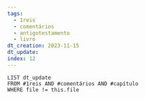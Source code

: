 ```yaml
---
tags:
  - 1reis
  - comentários
  - antigotestamento
  - livro
dt_creation: 2023-11-15
dt_update: 
index: 12
---
```


```dataview
LIST dt_update
FROM #1reis AND #comentários AND #capítulo 
WHERE file != this.file
```